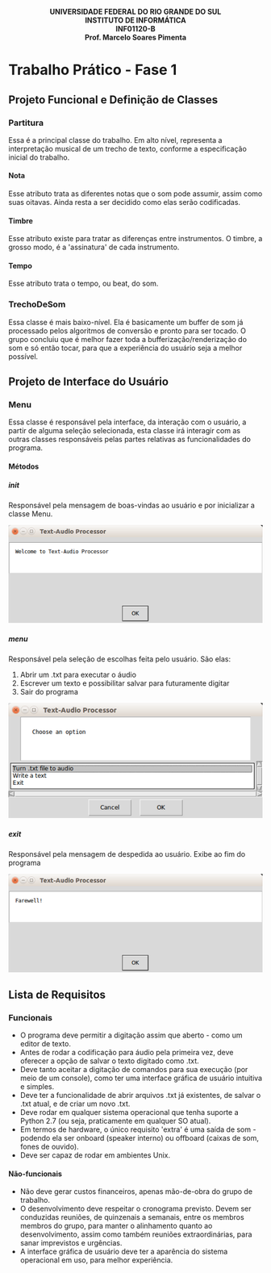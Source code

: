 <p align="center">
  <b>UNIVERSIDADE FEDERAL DO RIO GRANDE DO SUL</b><br>
  <b>INSTITUTO DE INFORMÁTICA</b><br>
  <b>INF01120-B</b><br>
  <b>Prof. Marcelo Soares Pimenta</b><br>
</p>

# Trabalho Prático - Fase 1

## Projeto Funcional e Definição de Classes

### Partitura
Essa é a principal classe do trabalho. Em alto nível, representa a interpretação musical de um trecho de texto, conforme a especificação inicial do trabalho.

#### Nota
Esse atributo trata as diferentes notas que o som pode assumir, assim como suas oitavas. Ainda resta a ser decidido como elas serão codificadas.

#### Timbre
Esse atributo existe para tratar as diferenças entre instrumentos. O timbre, a grosso modo, é a 'assinatura' de cada instrumento.

#### Tempo
Esse atributo trata o tempo, ou beat, do som.

### TrechoDeSom
Essa classe é mais baixo-nível. Ela é basicamente um buffer de som já processado pelos algoritmos de conversão e pronto para ser tocado. O grupo concluiu que é melhor fazer toda a bufferização/renderização do som e só então tocar, para que a experiência do usuário seja a melhor possível.

## Projeto de Interface do Usuário

### Menu
Essa classe é responsável pela interface, da interação com o usuário, a partir de alguma seleção selecionada, esta classe irá interagir com as outras classes responsáveis pelas partes relativas as funcionalidades do programa.

#### Métodos

##### __init__
Responsável pela mensagem de boas-vindas ao usuário e por inicializar a classe Menu.

![Init](Menu_init.png?raw=true "Init")

##### __menu__
Responsável pela seleção de escolhas feita pelo usuário. São elas:

1. Abrir um .txt para executar o áudio
2. Escrever um texto e possibilitar salvar para futuramente digitar
3. Sair do programa

![Menu](Menu_selec.png?raw=true "Menu")

##### ___exit___
Responsável pela mensagem de despedida ao usuário. Exibe ao fim do programa

![Exit](Menu_exit.png?raw=true "Exit")

## Lista de Requisitos

### Funcionais

- O programa deve permitir a digitação assim que aberto - como um editor de texto.
- Antes de rodar a codificação para áudio pela primeira vez, deve oferecer a opção de salvar o texto digitado como .txt.
- Deve tanto aceitar a digitação de comandos para sua execução (por meio de um console), como ter uma interface gráfica de usuário intuitiva e simples.
- Deve ter a funcionalidade de abrir arquivos .txt já existentes, de salvar o .txt atual, e de criar um novo .txt.
- Deve rodar em qualquer sistema operacional que tenha suporte a Python 2.7 (ou seja, praticamente em qualquer SO atual).
- Em termos de hardware, o único requisito 'extra' é uma saída de som - podendo ela ser onboard (speaker interno) ou offboard (caixas de som, fones de ouvido).
- Deve ser capaz de rodar em ambientes Unix.


#### Não-funcionais
- Não deve gerar custos financeiros, apenas mão-de-obra do grupo de trabalho.
- O desenvolvimento deve respeitar o cronograma previsto. Devem ser conduzidas reuniões, de quinzenais a semanais, entre os membros membros do grupo, para manter o alinhamento quanto ao desenvolvimento, assim como também reuniões extraordinárias, para sanar imprevistos e urgências.
- A interface gráfica de usuário deve ter a aparência do sistema operacional em uso, para melhor experiência.
